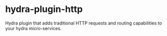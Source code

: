 # hydra-plugin-http
Hydra plugin that adds traditional HTTP requests and routing capabilities to your hydra micro-services.
